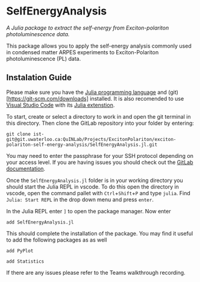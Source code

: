 # SelfEnergyAnalysis

*A Julia package to extract the self-energy from Exciton-polariton photoluminescence data.*

This package allows you to apply the self-energy analysis commonly used in condensed matter ARPES experiments to Exciton-Polariton photoluminescence (PL) data. 

## Instalation Guide

Please make sure you have the [Julia programming language](https://julialang.org/downloads/) and (git)[https://git-scm.com/downloads] installed. It is also recomended to use [Visual Studio Code](https://code.visualstudio.com/) with its [Julia extenstion](https://github.com/julia-vscode/julia-vscode#installing-juliavs-codevs-code-julia-extension).

To start, create or select a directory to work in and open the git terminal in this directory. Then clone the GitLab repository into your folder by entering:

```
git clone ist-git@git.uwaterloo.ca:QuINLab/Projects/ExcitonPolariton/exciton-polariton-self-energy-analysis/SelfEnergyAnalysis.jl.git
```
You may need to enter the passphrase for your SSH protocol depending on your access level. If you are having issues you should check out the [GitLab documentation](https://git.uwaterloo.ca/help/user/ssh.md). 

Once the `SelfEnergyAnalysis.jl` folder is in your working directory you should start the Julia REPL in vscode. To do this open the directory in vscode, open the command pallet with `Ctrl`+`Shift`+`P` and type `julia`. Find ``Julia: Start REPL`` in the drop down menu and press ``enter``. 

In the Julia REPL enter `]` to open the package manager. Now enter
```
add SelfEnergyAnalysis.jl
```
This should complete the installation of the package. You may find it useful to add the following packages as as well 
```
add PyPlot
```
```
add Statistics
```
If there are any issues please refer to the Teams walkthrough recording.